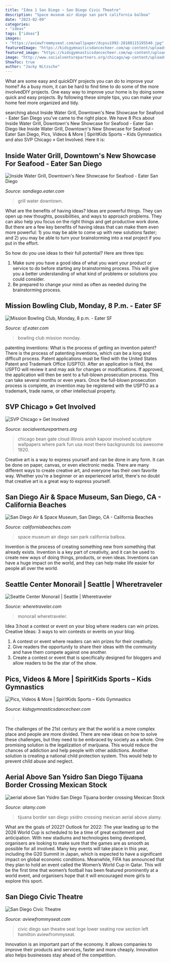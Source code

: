 ```yaml
---
title: "Idea 1 San Diego ~ San Diego Civic Theatre"
description: "Space museum air diego san park california balboa"
date: "2023-02-09"
categories:
- "ideas"
tags: ["ideas"]
images:
- "https://aviewfrommyseat.com/wallpaper/dcpsu1992-20180115195540.jpg"
featuredImage: "https://kidsgymnasticsdancecheer.com/wp-content/uploads/2018/02/DSC07481-e1519163978461.jpg"
featured_image: "https://kidsgymnasticsdancecheer.com/wp-content/uploads/2018/02/DSC07481-e1519163978461.jpg"
image: "http://www.socialventurepartners.org/chicago/wp-content/uploads/sites/51/2013/04/the-bean.jpg"
ShowToc: true
author: "Jacky Nitzsche"
---
```



What are some easy and quickDIY projects you can do to improve your home?
As a busy mom, it can be hard to find time to do some of the more involvedDIY projects. One easy way to improve your home is by doing some quick and easy projects. By following these simple tips, you can make your home feel more organized and tidy.

	

		
searching about Inside Water Grill, Downtown&#039;s New Showcase for Seafood - Eater San Diego you've came to the right place. We have 8 Pics about Inside Water Grill, Downtown&#039;s New Showcase for Seafood - Eater San Diego like Inside Water Grill, Downtown&#039;s New Showcase for Seafood - Eater San Diego, Pics, Videos &amp; More | SpiritKids Sports – Kids Gymnastics and also SVP Chicago » Get Involved. Here it is:
		
    
## Inside Water Grill, Downtown&#039;s New Showcase For Seafood - Eater San Diego

<img loading=lazy src="https://cdn.vox-cdn.com/thumbor/AxD3YZy_xU8hpggmfpQVvIE3w1M=/0x104:2000x1229/1600x900/cdn.vox-cdn.com/uploads/chorus_image/image/45910174/Water_Grill-1364.0.0.jpg" onerror="this.onerror=null;this.src='https://tse1.mm.bing.net/th?id=OIP.bhpTGz8hE0gfKXdI6p9CcAHaEK&amp;pid=15.1';" alt="Inside Water Grill, Downtown&#039;s New Showcase for Seafood - Eater San Diego">

_Source: sandiego.eater.com_

>grill water downtown. 

	

What are the benefits of having ideas?
Ideas are powerful things. They can open up new thoughts, possibilities, and ways to approach problems. They can also help you focus on the right things and get productive work done.
But there are a few key benefits of having ideas that can make them even more powerful: 1) you may be able to come up with new solutions faster; and 2) you may be able to turn your brainstorming into a real project if you put in the effort.

So how do you use ideas to their full potential? Here are three tips: 
1) Make sure you have a good idea of what you want your product or service to do before starting any brainstorming process. This will give you a better understanding of what kind of problems or solutions you could consider. 
2) Be prepared to change your mind as often as needed during the brainstorming process.

    
## Mission Bowling Club, Monday, 8 P.m. - Eater SF

<img loading=lazy src="https://cdn.vox-cdn.com/uploads/chorus_asset/file/3608568/MissionBowling_PChang-1.0.jpg" onerror="this.onerror=null;this.src='https://tse3.mm.bing.net/th?id=OIP.EpHJeIGuAP6MS3tVTK1BKgHaE7&amp;pid=15.1';" alt="Mission Bowling Club, Monday, 8 p.m. - Eater SF">

_Source: sf.eater.com_

>bowling club mission monday. 

	

patenting inventions: What is the process of getting an invention patent?
There is the process of patenting inventions, which can be a long and difficult process. Patent applications must be filed with the United States Patent and Trademark Office (USPTO). After an application is filed, the USPTO will review it and may ask for changes or modifications. If approved, the application will then be sent to a full-blown prosecution process. This can take several months or even years. Once the full-blown prosecution process is complete, an invention may be registered with the USPTO as a trademark, trade name, or other intellectual property.

    
## SVP Chicago » Get Involved

<img loading=lazy src="http://www.socialventurepartners.org/chicago/wp-content/uploads/sites/51/2013/04/the-bean.jpg" onerror="this.onerror=null;this.src='https://tse2.mm.bing.net/th?id=OIP.sVUBU0gV2C0WsdcFlmycPQHaEK&amp;pid=15.1';" alt="SVP Chicago » Get Involved">

_Source: socialventurepartners.org_

>chicago bean gate cloud illinois anish kapoor involved sculpture wallpapers where park fun usa most there backgrounds los awesome 1920. 

	

Creative art is a way to express yourself and can be done in any form. It can be done on paper, canvas, or even electronic media. There are many different ways to create creative art, and everyone has their own favorite way. Whether you're a beginner or an experienced artist, there's no doubt that creative art is a great way to express yourself.

    
## San Diego Air &amp; Space Museum, San Diego, CA - California Beaches

<img loading=lazy src="https://www.californiabeaches.com/wp-content/uploads/2016/05/san-diego-air-and-space-museum-balboa-park-bryce-photo-Large.jpg" onerror="this.onerror=null;this.src='https://tse4.mm.bing.net/th?id=OIP._91LSE9XH_n7481mPZPRpAHaD8&amp;pid=15.1';" alt="San Diego Air &amp; Space Museum, San Diego, CA - California Beaches">

_Source: californiabeaches.com_

>space museum air diego san park california balboa. 

	

Invention is the process of creating something new from something that already exists. Invention is a key part of creativity, and it can be used to create new ways of doing things, products, or even ideas. Inventions can have a huge impact on the world, and they can help make life easier for people all over the world.

    
## Seattle Center Monorail | Seattle | Wheretraveler

<img loading=lazy src="https://www.wheretraveler.com/sites/default/files/images/Seattle-Monorail-Services---Megan-Ching02.jpg" onerror="this.onerror=null;this.src='https://tse2.mm.bing.net/th?id=OIP.f_-EHSG9QTC_xkW_E07HbgHaGL&amp;pid=15.1';" alt="Seattle Center Monorail | Seattle | Wheretraveler">

_Source: wheretraveler.com_

>monorail wheretraveler. 

	

Idea 3:host a contest or event on your blog where readers can win prizes.
Creative Ideas: 3 ways to win contests or events on your blog.
1. A contest or event where readers can win prizes for their creativity.
2. Give readers the opportunity to share their ideas with the community and have them compete against one another.
3. Create a contest or event that is specifically designed for bloggers and allow readers to be the star of the show.

    
## Pics, Videos &amp; More | SpiritKids Sports – Kids Gymnastics

<img loading=lazy src="https://kidsgymnasticsdancecheer.com/wp-content/uploads/2018/02/DSC07481-e1519163978461.jpg" onerror="this.onerror=null;this.src='https://tse3.mm.bing.net/th?id=OIP.3Ro4laTb5JSpB5xkZSm9LgHaLH&amp;pid=15.1';" alt="Pics, Videos &amp; More | SpiritKids Sports – Kids Gymnastics">

_Source: kidsgymnasticsdancecheer.com_

>. 

	

The challenges of the 21st century are that the world is a more complex place and people are more divided. There are new ideas on how to solve these challenges, but they need to be embraced by society as a whole. One promising solution is the legalization of marijuana. This would reduce the chances of addiction and help people with other addictions. Another solution is creating a national child protection system. This would help to prevent child abuse and neglect.

    
## Aerial Above San Ysidro San Diego Tijuana Border Crossing Mexican Stock

<img loading=lazy src="https://c8.alamy.com/comp/B0TCWG/aerial-above-san-ysidro-san-diego-tijuana-border-crossing-mexican-B0TCWG.jpg" onerror="this.onerror=null;this.src='https://tse2.mm.bing.net/th?id=OIP.3Q-EMMgasaswMzVvZUpSlQHaL4&amp;pid=15.1';" alt="aerial above San Ysidro San Diego Tijuana border crossing Mexican Stock">

_Source: alamy.com_

>tijuana border san diego ysidro crossing mexican aerial above alamy. 

	

What are the goals of 2022?
Outlook for 2022: The year leading up to the 2026 World Cup is scheduled to be a time of great excitement and anticipation. With new stadiums and technologies being developed, organisers are looking to make sure that the games are as smooth as possible for all involved. Many key events will take place in this year, including the G20 Summit in Japan, which is expected to have a significant impact on global economic conditions. Meanwhile, FIFA has announced that they plan to hold an event called the Women’s World Cup in Qatar. This will be the first time that women’s football has been featured prominently at a world event, and organisers hope that it will encouraged more girls to explore this sport.

    
## San Diego Civic Theatre

<img loading=lazy src="https://aviewfrommyseat.com/wallpaper/dcpsu1992-20180115195540.jpg" onerror="this.onerror=null;this.src='https://tse4.mm.bing.net/th?id=OIP.JQB_hgnZYMFIE9mii25u0QHaJ3&amp;pid=15.1';" alt="San Diego Civic Theatre">

_Source: aviewfrommyseat.com_

>civic diego san theatre seat loge lower seating row section left hamilton aviewfrommyseat. 

	

Innovation is an important part of the economy. It allows companies to improve their products and services, faster and more cheaply. Innovation also helps businesses stay ahead of the competition. 

